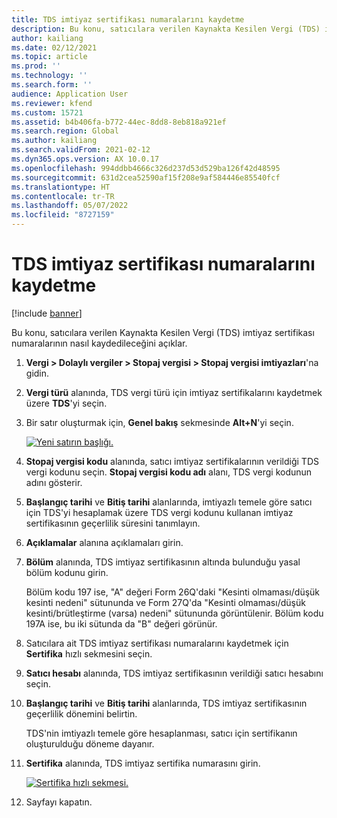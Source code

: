 ```yaml
---
title: TDS imtiyaz sertifikası numaralarını kaydetme
description: Bu konu, satıcılara verilen Kaynakta Kesilen Vergi (TDS) imtiyaz sertifikası numaralarının nasıl kaydedileceğini açıklar.
author: kailiang
ms.date: 02/12/2021
ms.topic: article
ms.prod: ''
ms.technology: ''
ms.search.form: ''
audience: Application User
ms.reviewer: kfend
ms.custom: 15721
ms.assetid: b4b406fa-b772-44ec-8dd8-8eb818a921ef
ms.search.region: Global
ms.author: kailiang
ms.search.validFrom: 2021-02-12
ms.dyn365.ops.version: AX 10.0.17
ms.openlocfilehash: 994ddbb4666c326d237d53d529ba126f42d48595
ms.sourcegitcommit: 631d2cea52590af15f208e9af584446e85540fcf
ms.translationtype: HT
ms.contentlocale: tr-TR
ms.lasthandoff: 05/07/2022
ms.locfileid: "8727159"
---
```

# <a name="record-tds-concession-certificate-numbers"></a>TDS imtiyaz sertifikası numaralarını kaydetme

[!include [banner](../includes/banner.md)]

Bu konu, satıcılara verilen Kaynakta Kesilen Vergi (TDS) imtiyaz sertifikası numaralarının nasıl kaydedileceğini açıklar.

1. **Vergi \> Dolaylı vergiler \> Stopaj vergisi \> Stopaj vergisi imtiyazları**'na gidin.
2. **Vergi türü** alanında, TDS vergi türü için imtiyaz sertifikalarını kaydetmek üzere **TDS**'yi seçin.
3. Bir satır oluşturmak için, **Genel bakış** sekmesinde **Alt+N**'yi seçin.

    [![Yeni satırın başlığı.](./media/apac-ind-TDS-34.png)](./media/apac-ind-TDS-34.png)

4. **Stopaj vergisi kodu** alanında, satıcı imtiyaz sertifikalarının verildiği TDS vergi kodunu seçin. **Stopaj vergisi kodu adı** alanı, TDS vergi kodunun adını gösterir.
5. **Başlangıç tarihi** ve **Bitiş tarihi** alanlarında, imtiyazlı temele göre satıcı için TDS'yi hesaplamak üzere TDS vergi kodunu kullanan imtiyaz sertifikasının geçerlilik süresini tanımlayın.
6. **Açıklamalar** alanına açıklamaları girin.
7. **Bölüm** alanında, TDS imtiyaz sertifikasının altında bulunduğu yasal bölüm kodunu girin.

    Bölüm kodu 197 ise, "A" değeri Form 26Q'daki "Kesinti olmaması/düşük kesinti nedeni" sütununda ve Form 27Q'da "Kesinti olmaması/düşük kesinti/brütleştirme (varsa) nedeni" sütununda görüntülenir. Bölüm kodu 197A ise, bu iki sütunda da "B" değeri görünür.

8. Satıcılara ait TDS imtiyaz sertifikası numaralarını kaydetmek için **Sertifika** hızlı sekmesini seçin.
9. **Satıcı hesabı** alanında, TDS imtiyaz sertifikasının verildiği satıcı hesabını seçin.
10. **Başlangıç tarihi** ve **Bitiş tarihi** alanlarında, TDS imtiyaz sertifikasının geçerlilik dönemini belirtin.

    TDS'nin imtiyazlı temele göre hesaplanması, satıcı için sertifikanın oluşturulduğu döneme dayanır.

11. **Sertifika** alanında, TDS imtiyaz sertifika numarasını girin.

    [![Sertifika hızlı sekmesi.](./media/apac-ind-TDS-33.png)](./media/apac-ind-TDS-33.png)

12. Sayfayı kapatın.
